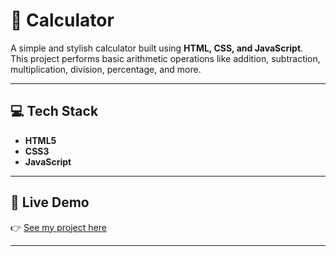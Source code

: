 # 🔢 Calculator

A simple and stylish calculator built using **HTML, CSS, and JavaScript**.  
This project performs basic arithmetic operations like addition, subtraction, multiplication, division, percentage, and more.

---

## 💻 Tech Stack
- **HTML5**  
- **CSS3**   
- **JavaScript**   

---


## 🚀 Live Demo
👉 [See my project here](https://ayon007-glitch.github.io/Calculator/)  

---

